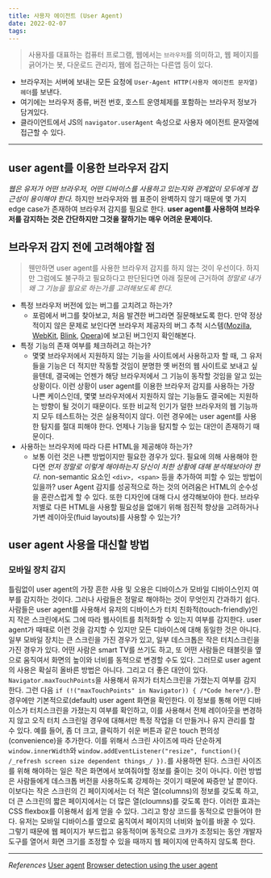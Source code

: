 ```yaml
---
title: 사용자 에이전트 (User Agent)
date: 2022-02-07
tags:
---
```


> 사용자를 대표하는 컴퓨터 프로그램, 웹에서는 `브라우저`를 의미하고, 웹 페이지를 긁어가는 봇, 다운로드 관리자, 웹에 접근하는 다른앱 등이 있다.

- 브라우저는 서버에 보내는 모든 요청에 `User-Agent HTTP(사용자 에이전트 문자열) 헤더`를 보낸다.
- 여기에는 브라우저 종류, 버전 번호, 호스트 운영체제를 포함하는 브라우저 정보가 담겨있다.
- 클라이언트에서 JS의 `navigator.userAgent` 속성으로 사용자 에이전트 문자열에 접근할 수 있다.

---

## user agent를 이용한 브라우저 감지

_웹은 유저가 어떤 브라우저, 어떤 디바이스를 사용하고 있는지와 관계없이 모두에게 접근성이 용이해야 한다._ 하지만 브라우저와 웹 표준이 완벽하지 않기 때문에 몇 가지 edge case가 존재하여 브라우저 감지를 필요로 한다. **user agent를 사용하여 브라우저를 감지하는 것은 간단하지만 그것을 잘하기는 매우 어려운 문제이다.**

## 브라우저 감지 전에 고려해야할 점

> 웬만하면 user agent를 사용한 브라우저 감지를 하지 않는 것이 우선이다. 하지만 그럼에도 불구하고 필요하다고 판단된다면 아래 질문에 근거하여 _정말로 내가 왜 그 기능을 필요로 하는가를 고려해보도록 한다._

- 특정 브라우저 버전에 있는 버그를 고치려고 하는가?
  - 포럼에서 버그를 찾아보고, 처음 발견한 버그라면 질문해보도록 한다. 만약 정상적이지 않은 문제로 보인다면 브라우저 제공자의 버그 추척 시스템([Mozilla](https://bugzilla.mozilla.org/), [WebKit](https://bugs.webkit.org/), [Blink](https://www.chromium.org/issue-tracking/), [Opera](https://bugs.opera.com/login.jsp))에 보고된 버그인지 확인해본다.
- 특정 기능의 존재 여부를 체크하려고 하는가?
  - 몇몇 브라우저에서 지원하지 않는 기능을 사이트에서 사용하고자 할 때, 그 유저들을 기능은 더 적지만 작동할 것임이 분명한 옛 버전의 웹 사이트로 보내고 싶을텐데, 결국에는 언젠가 해당 브라우저에서 그 기능이 동작할 것임을 알고 있는 상황이다. 이런 상황이 user agent를 이용한 브라우저 감지를 사용하는 가장 나쁜 케이스인데, 몇몇 브라우저에서 지원하지 않는 기능들도 결국에는 지원하는 방향이 될 것이기 때문이다. 또한 비교적 인기가 덜한 브라우저의 웹 기능까지 모두 테스트하는 것은 실용적이지 않다. 이런 경우에는 user agent를 사용한 탐지를 절대 피해야 한다. 언제나 기능을 탐지할 수 있는 대안이 존재하기 때문이다.
- 사용하는 브라우저에 따라 다른 HTML을 제공해야 하는가?
  - 보통 이런 것은 나쁜 방법이지만 필요한 경우가 있다. 필요에 의해 사용해야 한다면 _먼저 정말로 이렇게 해야하는지 당신이 처한 상황에 대해 분석해보아야 한다._ non-semantic 요소인 `<div>, <span>` 등을 추가하여 피할 수 있는 방법이 있을까? user Agent 감지를 성공적으로 하는 것의 어려움은 HTML의 순수성을 혼란스럽게 할 수 있다. 또한 디자인에 대해 다시 생각해보아야 한다. 브라우저별로 다른 HTML을 사용할 필요성을 없애기 위해 점진적 향상을 고려하거나 가변 레이아웃(fluid layouts)를 사용할 수 있는가?

## user agent 사용을 대신할 방법

### 모바일 장치 감지

틀림없이 user agent의 가장 흔한 사용 및 오용은 디바이스가 모바일 디바이스인지 여부를 감지하는 것이다. 그러나 사람들은 정말로 해야하는 것이 무엇인지 간과하기 쉽다. 사람들은 user agent를 사용해서 유저의 디바이스가 터치 친화적(touch-friendly)인지 작은 스크린에서도 그에 따라 웹사이트를 최적화할 수 있는지 여부를 감지한다. user agent가 때때로 이런 것을 감지할 수 있지만 모든 디바이스에 대해 동일한 것은 아니다. 일부 모바일 장치는 큰 스크린을 가진 경우가 있고, 일부 데스크톱은 작은 터치스크린을 가진 경우가 있다. 어떤 사람은 smart TV를 쓰기도 하고, 또 어떤 사람들은 태블릿을 옆으로 움직여서 화면의 높이와 너비를 동적으로 변경할 수도 있다. 그러므로 user agent의 사용은 확실히 올바른 방법은 아니다. 그리고 더 좋은 대안이 있다.
`Navigator.maxTouchPoints`을 사용해서 유저가 터치스크린을 가졌는지 여부를 감지한다. 그런 다음 `if (!("maxTouchPoints" in Navigator)) { /*Code here*/}.`한 경우에만 기본적으로(default) user agent 화면을 확인한다. 이 정보를 통해 어떤 디바이스가 터치스크린을 가졌는지 여부를 확인하고, 이를 사용해서 전체 레이아웃을 변경하지 않고 오직 터치 스크린일 경우에 대해서만 특정 작업을 더 만들거나 유지 관리를 할 수 있다. 예를 들어, 좀 더 크고, 클릭하기 쉬운 버튼과 같은 touch 편의성(convenience)을 추가한다. 이를 위해서 스크린 사이즈에 따라 단순하게 `window.innerWidth`와 `window.addEventListener("resize", function(){ /_refresh screen size dependent things_/ }).`를 사용하면 된다. 스크린 사이즈를 위해 해야하는 일은 작은 화면에서 보여줘야할 정보를 줄이는 것이 아니다. 이런 방법은 사람들에게 데스크톱 버전을 사용하도록 강제하는 것이기 때문에 짜증만 날 뿐이다. 이보다는 작은 스크린의 긴 페이지에서는 더 적은 열(columns)의 정보를 갖도록 하고, 더 큰 스크린의 짧은 페이지에서는 더 많은 열(cloumns)를 갖도록 한다. 이러한 효과는 CSS flexbox를 이용해서 쉽게 얻을 수 있다. 그리고 항상 코드를 동적으로 만들어야 한다. 유저는 모바일 디바이스를 옆으로 움직여서 페이지의 너비와 높이를 바꿀 수 있다. 그렇기 때문에 웹 페이지가 부드럽고 유동적이며 동적으로 크카가 조정되는 동안 개발자 도구를 열어서 화면 크기를 조정할 수 있을 때까지 웹 페이지에 만족하지 않도록 한다.

---

_References_
[User agent](https://developer.mozilla.org/en-US/docs/Glossary/User_agent)
[Browser detection using the user agent](https://developer.mozilla.org/en-US/docs/Web/HTTP/Browser_detection_using_the_user_agent)
